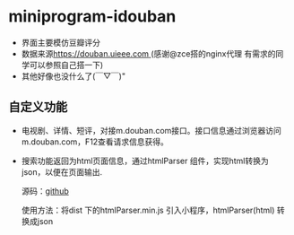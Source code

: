 # miniprogram-idouban

* 界面主要模仿豆瓣评分
* 数据来源[https://douban.uieee.com ](https://github.com/zce/douban-api-proxy )(感谢@zce搭的nginx代理 有需求的同学可以参照自己搭一下)
* 其他好像也没什么了(￣▽￣)"


## 自定义功能

- 电视剧、详情、短评，对接m.douban.com接口。接口信息通过浏览器访问 m.douban.com，F12查看请求信息获得。

- 搜索功能返回为html页面信息，通过htmlParser 组件，实现html转换为json，以便在页面输出.
    
   源码：[github](https://github.com/henryluki/html-parser)
   
   使用方法：将dist 下的htmlParser.min.js 引入小程序，htmlParser(html) 转换成json
